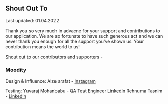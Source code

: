 ## Shout Out To
Last updated: 01.04.2022

Thank you so very much in advacne for your support and contributions to our application. We are so fortunate to have such generous act and we can never thank you enough for all the support you've shown us. Your contribution means the world to us! 

Shout out to our contributors and supporters - 
### Moodity
Design & Influence: 
Alze arafat - [Instagram](https://www.instagram.com/alzearafat/)

Testing:
Yuvaraj Mohanbabu - QA Test Engineer [LinkedIn](https://www.linkedin.com/in/yuvaraj-mohanbabu-240742113/)
Rehnuma Tasnim - [LinkedIn](https://www.linkedin.com/in/rehnuma-tasnim-lamia/)
